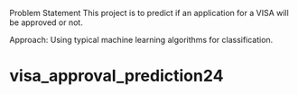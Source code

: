 
Problem Statement
This project is to predict if an application for a VISA will be approved or not. 

Approach: 
Using typical machine learning algorithms for classification. 




# visa_approval_prediction24
